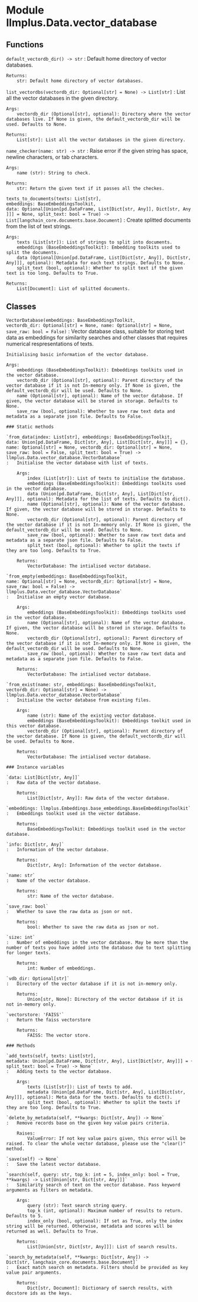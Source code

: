 Module llmplus.Data.vector_database
===================================

Functions
---------

    
`default_vectordb_dir() ‑> str`
:   Default home directory of vector databases.
    
    Returns:
        str: Default home directory of vector databases.

    
`list_vectordbs(vectordb_dir: Optional[str] = None) ‑> List[str]`
:   List all the vector databases in the given directory.
    
    Args:
        vectordb_dir (Optional[str], optional): Directory where the vector databases live. If None is given, the default_vectordb_dir will be used. Defaults to None.
    
    Returns:
        List[str]: List all the vector databases in the given directory.

    
`name_checker(name: str) ‑> str`
:   Raise error if the given string has space, newline characters, or tab characters.
    
    Args:
        name (str): String to check.
    
    Returns:
        str: Return the given text if it passes all the checkes.

    
`texts_to_documents(texts: List[str], embeddings: BaseEmbeddingsToolkit, data: Optional[Union[pd.DataFrame, List[Dict[str, Any]], Dict[str, Any]]] = None, split_text: bool = True) ‑> List[langchain_core.documents.base.Document]`
:   Create splitted documents from the list of text strings.
    
    Args:
        texts (List[str]): List of strings to split into documents.
        embeddings (BaseEmbeddingsToolkit): Embedding toolkits used to split the documents.
        data (Optional[Union[pd.DataFrame, List[Dict[str, Any]], Dict[str, Any]]], optional): Metadata for each text strings. Defaults to None.
        split_text (bool, optional): Whether to split text if the given text is too long. Defaults to True.
    
    Returns:
        List[Document]: List of splitted documents.

Classes
-------

`VectorDatabase(embeddings: BaseEmbeddingsToolkit, vectordb_dir: Optional[str] = None, name: Optional[str] = None, save_raw: bool = False)`
:   Vector database class, suitable for storing text data as embeddings for similarity searches and other classes that requires numerical respresentations of texts.
        
    
    Initialising basic information of the vector database.
    
    Args:
        embeddings (BaseEmbeddingsToolkit): Embeddings toolkits used in the vector database.
        vectordb_dir (Optional[str], optional): Parent directory of the vector database if it is not In-memory only. If None is given, the default_vectordb_dir will be used. Defaults to None.
        name (Optional[str], optional): Name of the vector database. If given, the vector database will be stored in storage. Defaults to None.
        save_raw (bool, optional): Whether to save raw text data and metadata as a separate json file. Defaults to False.

    ### Static methods

    `from_data(index: List[str], embeddings: BaseEmbeddingsToolkit, data: Union[pd.DataFrame, Dict[str, Any], List[Dict[str, Any]]] = {}, name: Optional[str] = None, vectordb_dir: Optional[str] = None, save_raw: bool = False, split_text: bool = True) ‑> llmplus.Data.vector_database.VectorDatabase`
    :   Initialise the vector database with list of texts.
        
        Args:
            index (List[str]): List of texts to initialise the database.
            embeddings (BaseEmbeddingsToolkit): Embeddings toolkits used in the vector database.
            data (Union[pd.DataFrame, Dict[str, Any], List[Dict[str, Any]]], optional): Metadata for the list of texts. Defaults to dict().
            name (Optional[str], optional): Name of the vector database. If given, the vector database will be stored in storage. Defaults to None.
            vectordb_dir (Optional[str], optional): Parent directory of the vector database if it is not In-memory only. If None is given, the default_vectordb_dir will be used. Defaults to None.
            save_raw (bool, optional): Whether to save raw text data and metadata as a separate json file. Defaults to False.
            split_text (bool, optional): Whether to split the texts if they are too long. Defaults to True.
        
        Returns:
            VectorDatabase: The intialised vector database.

    `from_empty(embeddings: BaseEmbeddingsToolkit, name: Optional[str] = None, vectordb_dir: Optional[str] = None, save_raw: bool = False) ‑> llmplus.Data.vector_database.VectorDatabase`
    :   Initialise an empty vector database.
        
        Args:
            embeddings (BaseEmbeddingsToolkit): Embeddings toolkits used in the vector database.
            name (Optional[str], optional): Name of the vector database. If given, the vector database will be stored in storage. Defaults to None.
            vectordb_dir (Optional[str], optional): Parent directory of the vector database if it is not In-memory only. If None is given, the default_vectordb_dir will be used. Defaults to None.
            save_raw (bool, optional): Whether to save raw text data and metadata as a separate json file. Defaults to False.
        
        Returns:
            VectorDatabase: The intialised vector database.

    `from_exist(name: str, embeddings: BaseEmbeddingsToolkit, vectordb_dir: Optional[str] = None) ‑> llmplus.Data.vector_database.VectorDatabase`
    :   Initialise the vector database from existing files.
        
        Args:
            name (str): Name of the existing vector database.
            embeddings (BaseEmbeddingsToolkit): Embeddings toolkit used in this vector database.
            vectordb_dir (Optional[str], optional): Parent directory of the vector database. If None is given, the default_vectordb_dir will be used. Defaults to None.
        
        Returns:
            VectorDatabase: The intialised vector database.

    ### Instance variables

    `data: List[Dict[str, Any]]`
    :   Raw data of the vector database.
        
        Returns:
            List[Dict[str, Any]]: Raw data of the vector database.

    `embeddings: llmplus.Embeddings.base_embeddings.BaseEmbeddingsToolkit`
    :   Embeddings toolkit used in the vector database.
        
        Returns:
            BaseEmbeddingsToolkit: Embeddings toolkit used in the vector database.

    `info: Dict[str, Any]`
    :   Information of the vector database.
        
        Returns:
            Dict[str, Any]: Information of the vector database.

    `name: str`
    :   Name of the vector database.
        
        Returns:
            str: Name of the vector database.

    `save_raw: bool`
    :   Whether to save the raw data as json or not.
        
        Returns:
            bool: Whether to save the raw data as json or not.

    `size: int`
    :   Number of embeddings in the vector database. May be more than the number of texts you have added into the database due to text splitting for longer texts.
        
        Returns:
            int: Number of embeddings.

    `vdb_dir: Optional[str]`
    :   Directory of the vector database if it is not in-memory only.
        
        Returns:
            Union[str, None]: Directory of the vector database if it is not in-memory only.

    `vectorstore: 'FAISS'`
    :   Return the faiss vectorstore
        
        Returns:
            FAISS: The vector store.

    ### Methods

    `add_texts(self, texts: List[str], metadata: Union[pd.DataFrame, Dict[str, Any], List[Dict[str, Any]]] = {}, split_text: bool = True) ‑> None`
    :   Adding texts to the vector database.
        
        Args:
            texts (List[str]): List of texts to add.
            metadata (Union[pd.DataFrame, Dict[str, Any], List[Dict[str, Any]]], optional): Meta data for the texts. Defaults to dict().
            split_text (bool, optional): Whether to split the texts if they are too long. Defaults to True.

    `delete_by_metadata(self, **kwargs: Dict[str, Any]) ‑> None`
    :   Remove records base on the given key value pairs criteria.
        
        Raises:
            ValueError: If not key value pairs given, this error will be raised. To clear the whole vector database, please use the "clear()" method.

    `save(self) ‑> None`
    :   Save the latest vector database.

    `search(self, query: str, top_k: int = 5, index_only: bool = True, **kwargs) ‑> List[Union[str, Dict[str, Any]]]`
    :   Similarity search of text on the vector database. Pass keyword arguments as filters on metadata.
        
        Args:
            query (str): Text search string query.
            top_k (int, optional): Maximum number of results to return. Defaults to 5.
            index_only (bool, optional): If set as True, only the index string will be returned. Otherwise, metadata and scores will be returned as well. Defaults to True.
        
        Returns:
            List[Union[str, Dict[str, Any]]]: List of search results.

    `search_by_metadata(self, **kwargs: Dict[str, Any]) ‑> Dict[str, langchain_core.documents.base.Document]`
    :   Exact match search on metadata. Filters should be provided as key value pair arguments.
        
        Returns:
            Dict[str, Document]: Dictionary of saerch results, with docstore ids as the keys.